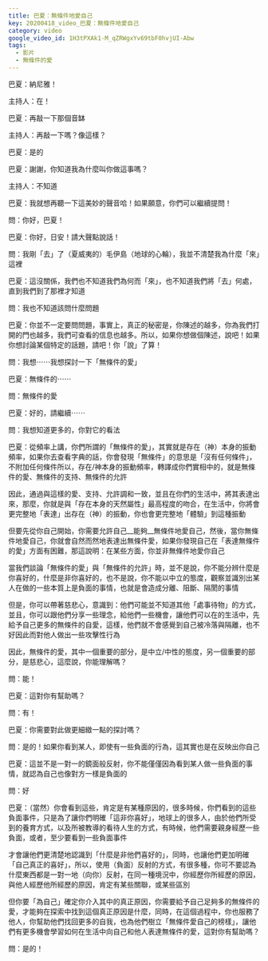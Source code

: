 ```yaml
---
title: 巴夏：無條件地愛自己
key: 20200418_video_巴夏：無條件地愛自己
category: video
google_video_id: 1H3tPXAk1-M_qZRWgxYv69tbF0hvjUI-Abw
tags:
  - 影片
  - 無條件的愛
---
```


巴夏：納尼雅！

主持人：在！

巴夏：再敲一下那個音缽

主持人：再敲一下嗎？像這樣？

巴夏：是的

巴夏：謝謝，你知道我為什麼叫你做這事嗎？

主持人：不知道

巴夏：我就想再聽一下這美妙的聲音哈！如果願意，你們可以繼續提問！

問：你好，巴夏！

巴夏：你好，日安！請大聲點說話！

問：我剛「去」了（夏威夷的）毛伊島（地球的心輪），我並不清楚我為什麼「來」這裡

巴夏：這沒關係，我們也不知道我們為何而「來」，也不知道我們將「去」何處，直到我們到了那裡才知道

問：我也不知道該問什麼問題

巴夏：你並不一定要問問題，事實上，真正的秘密是，你陳述的越多，你為我們打開的門也越多，我們可查看的信息也越多。所以，如果你想做個陳述，說吧！如果你想討論某個特定的話題，請吧！你「說」了算！

問：我想⋯⋯我想探討一下「無條件的愛」

巴夏：無條件的⋯⋯

問：無條件的愛

巴夏：好的，請繼續⋯⋯

問：我想知道更多的，你對它的看法

巴夏：從頻率上講，你們所謂的「無條件的愛」，其實就是存在（神）本身的振動頻率，如果你去查看字典的話，你會發現「無條件」的意思是「沒有任何條件」，不附加任何條件所以，存在/神本身的振動頻率，轉譯成你們實相中的，就是無條件的愛、無條件的支持、無條件的允許

因此，通過與這樣的愛、支持、允許調和一致，並且在你們的生活中，將其表達出來，那麼，你就是與「存在本身的天然屬性」最高程度的吻合，在生活中，你將會更完整地「表達」出存在（神）的振動，你也會更完整地「體驗」到這種振動

但要先從你自己開始，你需要允許自己__能夠__無條件地愛自己，然後，當你無條件地愛自己，你就會自然而然地表達出無條件愛，如果你發現自己在「表達無條件的愛」方面有困難，那這說明：在某些方面，你並非無條件地愛你自己

當我們談論「無條件的愛」與「無條件的允許」時，並不是說，你不能分辨什麼是你喜好的，什麼是非你喜好的，也不是說，你不能以中立的態度，觀察並識別出某人在做的一些本質上是負面的事情，也就是會造成分離、阻斷、隔閡的事情

但是，你可以帶著慈悲心，意識到：他們可能並不知道其他「處事待物」的方式，並且，你可以跟他們分享一些理念，給他們一些機會，讓他們可以在的生活中，先給予自己更多的無條件的自愛，這樣，他們就不會感覺到自己被冷落與隔離，也不好因此而對他人做出一些攻擊性行為

因此，無條件的愛，其中一個重要的部分，是中立/中性的態度，另一個重要的部分，是慈悲心，這麼說，你能理解嗎？

問：能！

巴夏：這對你有幫助嗎？

問：有！

巴夏：你需要對此做更細緻一點的探討嗎？

問：是的！如果你看到某人，即使有一些負面的行為，這其實也是在反映出你自己

巴夏：這並不是一對一的鏡面般反射，你不能僅僅因為看到某人做一些負面的事情，就認為自己也像對方一樣是負面的

問：好

巴夏：（當然）你會看到這些，肯定是有某種原因的，很多時候，你們看到的這些負面事件，只是為了讓你們明確「這非你喜好」，地球上的很多人，由於他們所受到的養育方式，以及所被教導的看待人生的方式，有時候，他們需要親身經歷一些負面，或者，至少要看到一些負面事件

才會讓他們更清楚地認識到「什麼是非他們喜好的」，同時，也讓他們更加明確「自己真正的喜好」，所以，使用（負面）反射的方式，有很多種，你可不要認為什麼東西都是一對一地（向你）反射，在同一種境況中，你經歷你所經歷的原因，與他人經歷他所經歷的原因，肯定有某些關聯，或某些區別

但你要「為自己」確定你介入其中的真正原因，你需要給予自己足夠多的無條件的愛，才能夠在探索中找到這個真正原因是什麼，同時，在這個過程中，你也服務了他人，你幫助他們找回更多的自我，也為他們樹立「無條件愛自己的榜樣」，讓他們有更多機會學習如何在生活中向自己和他人表達無條件的愛，這對你有幫助嗎？

問：是的！

